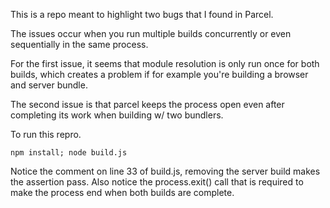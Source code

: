 This is a repo meant to highlight two bugs that I found in Parcel.

The issues occur when you run multiple builds concurrently or even sequentially in the same process.

For the first issue, it seems that module resolution is only run once for both builds, which creates a problem if for example you're building a browser and server bundle.

The second issue is that parcel keeps the process open even after completing its work when building w/ two bundlers.

To run this repro.

```
npm install; node build.js
```

Notice the comment on line 33 of build.js, removing the server build makes the assertion pass.
Also notice the process.exit() call that is required to make the process end when both builds are complete.